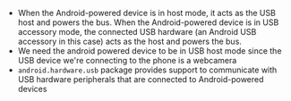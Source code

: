 - When the Android-powered device is in host mode, it acts as the USB host and powers the bus. When the Android-powered device is in USB accessory mode, the connected USB hardware (an Android USB accessory in this case) acts as the host and powers the bus.
- We need the android powered device to be in USB host mode since the USB device we're connecting to the phone is a webcamera
- `android.hardware.usb` package provides support to communicate with USB hardware peripherals that are connected to Android-powered devices
